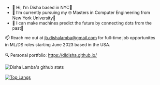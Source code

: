 - 👋 Hi, I’m Disha based in NYC🗽
- 🌱 I’m currently pursuing my 🤓 Masters in Computer Engineering from New York University💜
- 👀 I can make machines predict the future by connecting dots from the past👾


📫 Reach me out at jb.dishalamba@gmail.com for full-time job opportunites in ML/DS roles starting June 2023 based in the USA. 
<br>
<br>
🔍 Personal portfolio: https://dldisha.github.io/
<br>
<br>
![Disha Lamba's github stats](https://github-readme-stats.vercel.app/api?username=dldisha&show_icons=true&theme=onedark)
<br>
<br>
[![Top Langs](https://github-readme-stats.vercel.app/api/top-langs/?username=dldisha&layout=compact&hide=C++,C&theme=onedark)](https://github.com/dldisha/github-readme-stats)
<!---
dldisha/dldisha is a ✨ special ✨ repository because its `README.md` (this file) appears on your GitHub profile.
You can click the Preview link to take a look at your changes.
--->
